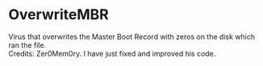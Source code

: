# OverwriteMBR
Virus that overwrites the Master Boot Record with zeros on the disk which ran the file.   
Credits: Zer0Mem0ry. I have just fixed and improved his code.
